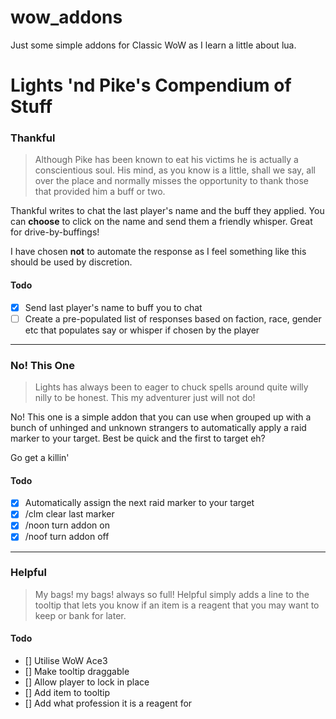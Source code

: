 # wow_addons
Just some simple addons for Classic WoW as I learn a little about lua.

# Lights 'nd Pike's Compendium of Stuff

### Thankful

> Although Pike has been known to eat his victims he is actually a conscientious
soul. His mind, as you know is a little, shall we say, all over the place and
normally misses the opportunity to thank those that provided him a buff or two.


Thankful writes to chat the last player's name and the buff they applied. You can 
**choose** to click on the name and send them a friendly whisper. Great for drive-by-buffings!

I have chosen **not** to automate the response as I feel something like this should be
used by discretion.

#### Todo
- [X] Send last player's name to buff you to chat
- [ ] Create a pre-populated list of responses based on faction, race, gender etc that populates say or whisper if chosen by the player

---

### No! This One

> Lights has always been to eager to chuck spells around quite willy nilly to be honest. This my adventurer just will not do!

No! This one is a simple addon that you can use when grouped up with a bunch of unhinged
and unknown strangers to automatically apply a raid marker to your target. Best be quick
and the first to target eh?

Go get a killin'

#### Todo

- [x] Automatically assign the next raid marker to your target
- [x] /clm clear last marker
- [x] /noon turn addon on
- [x] /noof turn addon off

---
### Helpful

> My bags! my bags! always so full!
Helpful simply adds a line to the tooltip that lets you know if an item is a reagent
that you may want to keep or bank for later.

#### Todo
- [] Utilise WoW Ace3
- [] Make tooltip draggable
- [] Allow player to lock in place
- [] Add item to tooltip
- [] Add what profession it is a reagent for